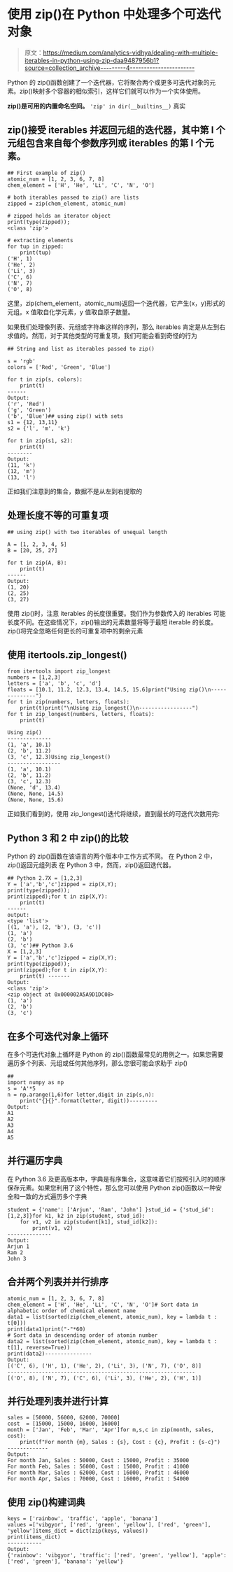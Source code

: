 # 使用 zip()在 Python 中处理多个可迭代对象

> 原文：<https://medium.com/analytics-vidhya/dealing-with-multiple-iterables-in-python-using-zip-daa9487956b1?source=collection_archive---------4----------------------->

Python 的 zip()函数创建了一个迭代器，它将聚合两个或更多可迭代对象的元素。zip()映射多个容器的相似索引，这样它们就可以作为一个实体使用。

**zip()是可用的内置命名空间。**
`'zip' in dir(__builtins__)`
真实

## zip()接受 iterables 并返回元组的迭代器，其中第 I 个元组包含来自每个参数序列或 iterables 的第 I 个元素。

```
## First example of zip()
atomic_num = [1, 2, 3, 6, 7, 8]
chem_element = ['H', 'He', 'Li', 'C', 'N', 'O']

# both iterables passed to zip() are lists
zipped = zip(chem_element, atomic_num)

# zipped holds an iterator object
print(type(zipped));
<class 'zip'>

# extracting elements 
for tup in zipped:
    print(tup)
('H', 1)
('He', 2)
('Li', 3)
('C', 6)
('N', 7)
('O', 8)
```

这里，zip(chem_element，atomic_num)返回一个迭代器，它产生(x，y)形式的元组。x 值取自化学元素，y 值取自原子数量。

如果我们处理像列表、元组或字符串这样的序列，那么 iterables 肯定是从左到右求值的。然而，对于其他类型的可重复项，我们可能会看到奇怪的行为

```
## String and list as iterables passed to zip()

s = 'rgb'
colors = ['Red', 'Green', 'Blue']

for t in zip(s, colors):
    print(t)
------
Output:
('r', 'Red')
('g', 'Green')
('b', 'Blue')## using zip() with sets
s1 = {12, 13,11}
s2 = {'l', 'm', 'k'}

for t in zip(s1, s2):
    print(t)
--------
Output:
(11, 'k')
(12, 'm')
(13, 'l')
```

正如我们注意到的集合，数据不是从左到右提取的

## 处理长度不等的可重复项

```
## using zip() with two iterables of unequal length

A = [1, 2, 3, 4, 5]
B = [20, 25, 27]

for t in zip(A, B):
    print(t)
------
Output:
(1, 20)
(2, 25)
(3, 27)
```

使用 zip()时，注意 iterables 的长度很重要。我们作为参数传入的 iterables 可能长度不同。在这些情况下，zip()输出的元素数量将等于最短 iterable 的长度。zip()将完全忽略任何更长的可重复项中的剩余元素

## 使用 itertools.zip_longest()

```
from itertools import zip_longest
numbers = [1,2,3]
letters = ['a', 'b', 'c', 'd']
floats = [10.1, 11.2, 12.3, 13.4, 14.5, 15.6]print("Using zip()\n--------------")
for t in zip(numbers, letters, floats):
    print(t)print("\nUsing zip_longest()\n-----------------")
for t in zip_longest(numbers, letters, floats):
    print(t)

Using zip()
--------------
(1, 'a', 10.1)
(2, 'b', 11.2)
(3, 'c', 12.3)Using zip_longest()
-----------------
(1, 'a', 10.1)
(2, 'b', 11.2)
(3, 'c', 12.3)
(None, 'd', 13.4)
(None, None, 14.5)
(None, None, 15.6)
```

正如我们看到的，使用 zip_longest()迭代将继续，直到最长的可迭代次数用完:

## Python 3 和 2 中 zip()的比较

Python 的 zip()函数在该语言的两个版本中工作方式不同。
在 Python 2 中，zip()返回元组列表
在 Python 3 中，然而，zip()返回迭代器。

```
## Python 2.7X = [1,2,3]
Y = ['a','b','c']zipped = zip(X,Y);
print(type(zipped));
print(zipped);for t in zip(X,Y):
    print(t)
------
output:
<type 'list'>
[(1, 'a'), (2, 'b'), (3, 'c')]
(1, 'a')
(2, 'b')
(3, 'c')## Python 3.6
X = [1,2,3]
Y = ['a','b','c']zipped = zip(X,Y);
print(type(zipped));
print(zipped);for t in zip(X,Y):
    print(t) -------
Output:
<class 'zip'>
<zip object at 0x000002A5A9D1DC08>
(1, 'a')
(2, 'b')
(3, 'c')
```

## 在多个可迭代对象上循环

在多个可迭代对象上循环是 Python 的 zip()函数最常见的用例之一。如果您需要遍历多个列表、元组或任何其他序列，那么您很可能会求助于 zip()

```
##
import numpy as np
s = 'A'*5
n = np.arange(1,6)for letter,digit in zip(s,n):
    print("{}{}".format(letter, digit))---------
Output:
A1
A2
A3
A4
A5
```

## 并行遍历字典

在 Python 3.6 及更高版本中，字典是有序集合，这意味着它们按照引入时的顺序保存元素。如果您利用了这个特性，那么您可以使用 Python zip()函数以一种安全和一致的方式遍历多个字典

```
student = {'name': ['Arjun', 'Ram', 'John'] }stud_id = {'stud_id': [1,2,3]}for k1, k2 in zip(student, stud_id):
    for v1, v2 in zip(student[k1], stud_id[k2]):
        print(v1, v2)
--------------
Output:
Arjun 1
Ram 2
John 3
```

## 合并两个列表并并行排序

```
atomic_num = [1, 2, 3, 6, 7, 8]
chem_element = ['H', 'He', 'Li', 'C', 'N', 'O']# Sort data in alphabetic order of chemical element name
data1 = list(sorted(zip(chem_element, atomic_num), key = lambda t : t[0]))
print(data1)print("-"*60)
# Sort data in descending order of atomin number
data2 = list(sorted(zip(chem_element, atomic_num), key = lambda t : t[1], reverse=True))
print(data2)---------------
Output:
[('C', 6), ('H', 1), ('He', 2), ('Li', 3), ('N', 7), ('O', 8)]
------------------------------------------------------------
[('O', 8), ('N', 7), ('C', 6), ('Li', 3), ('He', 2), ('H', 1)]
```

## 并行处理列表并进行计算

```
sales = [50000, 56000, 62000, 70000]
cost  = [15000, 15000, 16000, 16000]
month = ['Jan', 'Feb', 'Mar', 'Apr']for m,s,c in zip(month, sales, cost):
    print(f"For month {m}, Sales : {s}, Cost : {c}, Profit : {s-c}")
-------------
Output:
For month Jan, Sales : 50000, Cost : 15000, Profit : 35000
For month Feb, Sales : 56000, Cost : 15000, Profit : 41000
For month Mar, Sales : 62000, Cost : 16000, Profit : 46000
For month Apr, Sales : 70000, Cost : 16000, Profit : 54000
```

## 使用 zip()构建词典

```
keys = ['rainbow', 'traffic', 'apple', 'banana']
values =['vibgyor', ['red', 'green', 'yellow'], ['red', 'green'], 'yellow']items_dict = dict(zip(keys, values))
print(items_dict)
-----------
Output:
{'rainbow': 'vibgyor', 'traffic': ['red', 'green', 'yellow'], 'apple': ['red', 'green'], 'banana': 'yellow'}
```